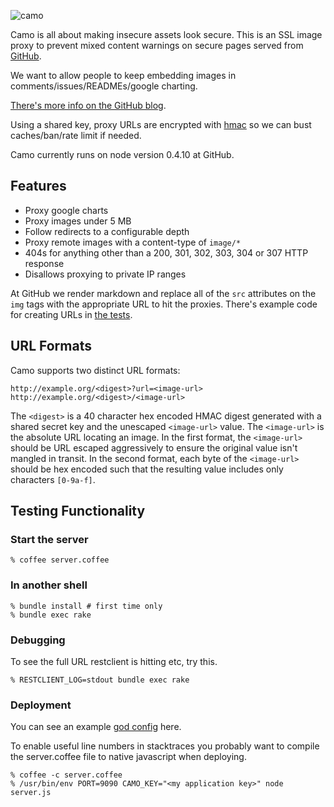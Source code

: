 ![camo](http://farm5.static.flickr.com/4116/4857328881_fefb8e2134_z.jpg)

Camo is all about making insecure assets look secure.  This is an SSL image proxy to prevent mixed content warnings on secure pages served from [GitHub](https://github.com).

We want to allow people to keep embedding images in comments/issues/READMEs/google charting.

[There's more info on the GitHub blog](https://github.com/blog/743-sidejack-prevention-phase-3-ssl-proxied-assets).

Using a shared key, proxy URLs are encrypted with [hmac](http://en.wikipedia.org/wiki/HMAC) so we can bust caches/ban/rate limit if needed.

Camo currently runs on node version 0.4.10 at GitHub.

Features
--------

* Proxy google charts
* Proxy images under 5 MB
* Follow redirects to a configurable depth
* Proxy remote images with a content-type of `image/*`
* 404s for anything other than a 200, 301, 302, 303, 304 or 307 HTTP response
* Disallows proxying to private IP ranges

At GitHub we render markdown and replace all of the `src` attributes on the `img` tags with the appropriate URL to hit the proxies.  There's example code for creating URLs in [the tests](https://github.com/atmos/camo/blob/master/test/proxy_test.rb).

## URL Formats

Camo supports two distinct URL formats:

    http://example.org/<digest>?url=<image-url>
    http://example.org/<digest>/<image-url>

The `<digest>` is a 40 character hex encoded HMAC digest generated with a shared
secret key and the unescaped `<image-url>` value. The `<image-url>` is the
absolute URL locating an image. In the first format, the `<image-url>` should be
URL escaped aggressively to ensure the original value isn't mangled in transit.
In the second format, each byte of the `<image-url>` should be hex encoded such
that the resulting value includes only characters `[0-9a-f]`.

## Testing Functionality

### Start the server

    % coffee server.coffee

### In another shell
    % bundle install # first time only
    % bundle exec rake

### Debugging

To see the full URL restclient is hitting etc, try this.

    % RESTCLIENT_LOG=stdout bundle exec rake

### Deployment

You can see an example [god config](https://gist.github.com/675038) here.

To enable useful line numbers in stacktraces you probably want to compile the server.coffee file to native javascript when deploying.

    % coffee -c server.coffee
    % /usr/bin/env PORT=9090 CAMO_KEY="<my application key>" node server.js
